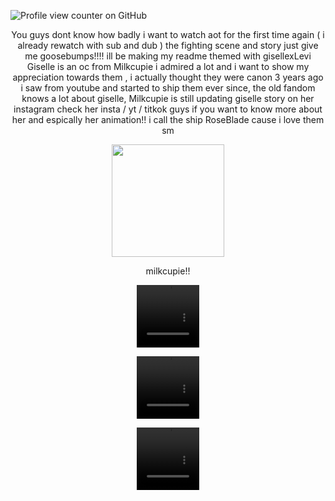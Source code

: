 ![Profile view counter on GitHub](https://komarev.com/ghpvc/?username=PromiseEverlasting&color=f2965e&style=for-the-badge&label=Ackerman)
<p align="center">
  You guys dont know how badly i want to watch aot for the first time again ( i already rewatch with sub and dub ) the fighting scene and story just give me goosebumps!!!! ill be making my readme themed with gisellexLevi Giselle is an oc from Milkcupie i admired a lot and i want to show my appreciation towards them , i actually thought they were canon 3 years ago i saw from youtube and started to ship them ever since, the old fandom knows a lot about giselle, Milkcupie is still updating giselle story on her instagram check her insta / yt / titkok guys if you want to know more about her and espically her animation!! i call the ship RoseBlade cause i love them sm
<p align="center">
<img width="180" src="https://i.pinimg.com/736x/83/bc/57/83bc575dad463e6b4f2bc99ed5367040.jpg">
  <p align="center">
    milkcupie!!
<p align="center">
<video src=https://github.com/user-attachments/assets/bc41748b-47d2-4dd3-966e-dfc71f4b7a03 width=100 height=100/> 
  <p align="center">
<video src=https://github.com/user-attachments/assets/c25494bf-be5c-4c15-9642-1f1686d60aed width=100 height=100/> 
  <p align="center">
<video src=https://github.com/user-attachments/assets/87d27be5-dcc0-413a-909c-c0ab20417025 width=100 height=100/> 























